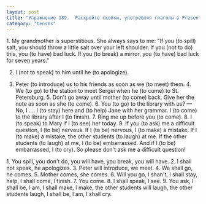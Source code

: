 ```yaml
---
layout: post
title: "Упражнение 189.  Раскройте скобки, употребляя глаголы в Present Simple или Future Simple. (Все предложения относятся к будущему)."
category: "tenses"
---
```

<section class="question">
1. My grandmother is superstitious. She always says to me: "If you (to spill) salt, you should throw a little salt over your left shoulder. If you (not to do) this, you (to have) bad luck. If you (to break) a mirror, you (to have) bad luck for seven years."

2. I (not to speak) to him until he (to apologize).

3. Peter (to introduce) us to his friends as soon as we (to meet) them. 4. We (to go) to the station to meet Sergei when he (to come) to St. Petersburg. 5. Don't go away until mother (to come) back. Give her the note as soon as she (to come). 6. You (to go) to the library with us? — No, I .... I (to stay) here and (to help) Jane with her grammar. I (to come) to the library after I (to finish). 7. Ring me up before you (to come). 8. I (to speak) to Mary if I (to see) her today. 9. If you (to ask) me a difficult question, I (to be) nervous. If I (to be) nervous, I (to make) a mistake. If I (to make) a mistake, the other students (to laugh) at me. If the other students (to laugh) at me, I (to be) embarrassed. And if I (to be) embarrassed, I (to cry). So please don't ask me a difficult question!
</section>

<section class="answer">
1. You spill, you don't do, you will have, you break, you will have. 2. I shall 
not speak, he apologizes. 3. Peter will introduce, we meet. 4. We shall go, he 
comes. 5. Mother comes, she comes. 6. Will you go, I shan't, I shall stay, help, I 
shall come, I finish. 7. You come. 8. I shall speak, I see. 9. You ask, I shall 
be, I am, I shall make, I make, the other students will laugh, the other students 
laugh, I shall be, I am, I shall cry.
</section>